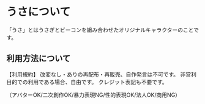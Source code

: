 # うさについて
「うさ」とはうさぎとビーコンを組み合わせたオリジナルキャラクターのことです。

## 利用方法について

【利用規約】
改変なし・ありの再配布・再販売、自作発言は不可です。
非営利目的での利用である場合、自由です。
クレジット表記も不要です。

（アバターOK/二次創作OK/暴力表現NG/性的表現OK/法人OK/商用NG）
